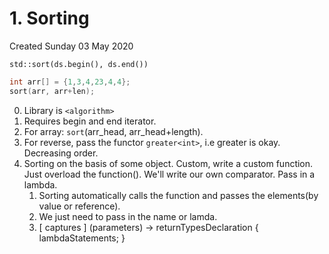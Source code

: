 # 1. Sorting
Created Sunday 03 May 2020

`std::sort(ds.begin(), ds.end())`
```cpp
int arr[] = {1,3,4,23,4,4};
sort(arr, arr+len);
```

0. Library is ``<algorithm>``
1. Requires begin and end iterator.
2. For array: ``sort``(arr_head, arr_head+length).
3. For reverse, pass the functor ``greater<int>``, i.e greater is okay. Decreasing order.
4. Sorting on the basis of some object. Custom, write a custom function. Just overload the function(). We'll write our own comparator. Pass in a lambda.
	1. Sorting automatically calls the function and passes the elements(by value or reference).
	2. We just need to pass in the name or lamda.
	3. [ captures ] (parameters) -> returnTypesDeclaration { lambdaStatements; }


